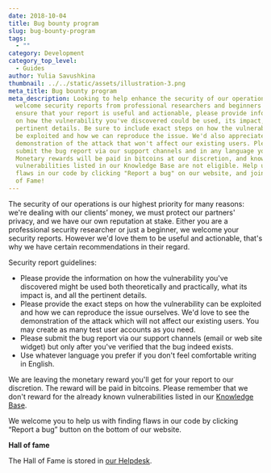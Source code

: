 ```yaml
---
date: 2018-10-04
title: Bug bounty program
slug: bug-bounty-program
tags:
  - ""
category: Development
category_top_level:
  - Guides
author: Yulia Savushkina
thumbnail: ../../static/assets/illustration-3.png
meta_title: Bug bounty program
meta_description: Looking to help enhance the security of our operations? We
  welcome security reports from professional researchers and beginners alike. To
  ensure that your report is useful and actionable, please provide information
  on how the vulnerability you've discovered could be used, its impact, and all
  pertinent details. Be sure to include exact steps on how the vulnerability can
  be exploited and how we can reproduce the issue. We'd also appreciate a
  demonstration of the attack that won't affect our existing users. Please
  submit the bug report via our support channels and in any language you prefer.
  Monetary rewards will be paid in bitcoins at our discretion, and known
  vulnerabilities listed in our Knowledge Base are not eligible. Help us find
  flaws in our code by clicking "Report a bug" on our website, and join our Hall
  of Fame!
---
```

The security of our operations is our highest priority for many reasons: we're dealing with our clients’ money, we must protect our partners' privacy, and we have our own reputation at stake. Either you are a professional security researcher or just a beginner, we welcome your security reports. However we'd love them to be useful and actionable, that's why we have certain recommendations in their regard.

  Security report guidelines:

* Please provide the information on how the vulnerability you've discovered might be used both theoretically and practically, what its impact is, and all the pertinent details.
* Please provide the exact steps on how the vulnerability can be exploited and how we can reproduce the issue ourselves. We'd love to see the demonstration of the attack which will not affect our existing users. You may create as many test user accounts as you need.
* Please submit the bug report via our support channels (email or web site widget) but only after you've verified that the bug indeed exists.
* Use whatever language you prefer if you don't feel comfortable writing in English.

We are leaving the monetary reward you'll get for your report to our discretion. The reward will be paid in bitcoins. Please remember that we don't reward for the already known vulnerabilities listed in our [Knowledge Base](https://help.a-ads.com/en/article/bug-bounty-program-at-a-ads-17ryedq/).

We welcome you to help us with finding flaws in our code by clicking “Report a bug” button on the bottom of our website.

**Hall of fame**

The Hall of Fame is stored in [our Helpdesk](https://help.a-ads.com/en/article/bug-bounty-program-at-a-ads-17ryedq/).